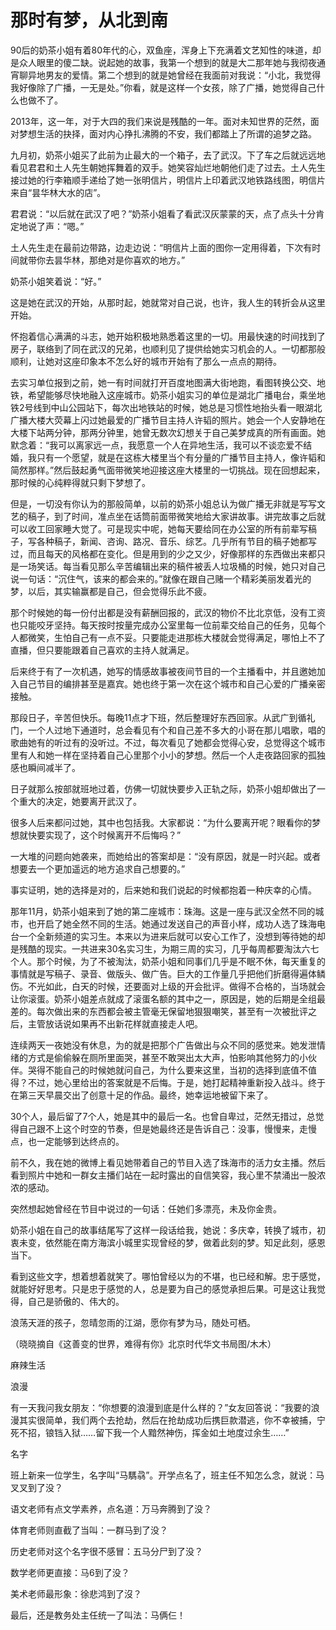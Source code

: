 # 那时有梦，从北到南

90后的奶茶小姐有着80年代的心，双鱼座，浑身上下充满着文艺知性的味道，却是众人眼里的傻二缺。说起她的故事，我第一个想到的就是大二那年她与我彻夜通宵聊异地男友的爱情。第二个想到的就是她曾经在我面前对我说：“小北，我觉得我好像除了广播，一无是处。”你看，就是这样一个女孩，除了广播，她觉得自己什么也做不了。 

2013年，这一年，对于大四的我们来说是残酷的一年。面对未知世界的茫然，面对梦想生活的抉择，面对内心挣扎沸腾的不安，我们都踏上了所谓的追梦之路。 

九月初，奶茶小姐买了此前为止最大的一个箱子，去了武汉。下了车之后就远远地看见君君和土人先生朝她挥舞着的双手。她笑容灿烂地朝他们走了过去。土人先生接过她的行李箱顺手递给了她一张明信片，明信片上印着武汉地铁路线图，明信片来自“昙华林大水的店”。 

君君说：“以后就在武汉了吧？”奶茶小姐看了看武汉灰蒙蒙的天，点了点头十分肯定地说了声：“嗯。” 

土人先生走在最前边带路，边走边说：“明信片上面的图你一定用得着，下次有时间就带你去昙华林，那绝对是你喜欢的地方。” 

奶茶小姐笑着说：“好。” 

这是她在武汉的开始，从那时起，她就常对自己说，也许，我人生的转折会从这里开始。 

怀抱着信心满满的斗志，她开始积极地熟悉着这里的一切。用最快速的时间找到了房子，联络到了同在武汉的兄弟，也顺利见了提供给她实习机会的人。一切都那般顺利，让她对这座印象本不怎么好的城市开始有了那么一点点的期待。 

去实习单位报到之前，她一有时间就打开百度地图满大街地跑，看图转换公交、地铁，希望能够尽快地融入这座城市。奶茶小姐实习的单位是湖北广播电台，乘坐地铁2号线到中山公园站下，每次出地铁站的时候，她总是习惯性地抬头看一眼湖北广播大楼大荧幕上闪过她最爱的广播节目主持人许韬的照片。她会一个人安静地在大楼下站两分钟，那两分钟里，她曾无数次幻想关于自己美梦成真的所有画面。她默念着：“我可以离家远一点，我愿意一个人在异地生活，我可以不谈恋爱不结婚，我只有一个愿望，就是在这栋大楼里当个有分量的广播节目主持人，像许韬和简然那样。”然后鼓起勇气面带微笑地迎接这座大楼里的一切挑战。现在回想起来，那时候的心纯粹得就只剩下梦想了。 

但是，一切没有你认为的那般简单，以前的奶茶小姐总认为做广播无非就是写写文艺的稿子，到了时间，准点坐在话筒前面带微笑地给大家讲故事。讲完故事之后就可以收工回家睡大觉了。可是现实中呢，她每天要给同在办公室的所有前辈写稿子，写各种稿子，新闻、咨询、路况、音乐、综艺。几乎所有节目的稿子她都写过，而且每天的风格都在变化。但是用到的少之又少，好像那样的东西做出来都只是一场笑话。每当看见那么辛苦编辑出来的稿件被丢人垃圾桶的时候，她只对自己说一句话：“沉住气，该来的都会来的。”就像在跟自己赌一个精彩美丽发着光的梦，以后，其实输赢都是自己，但会觉得乐此不疲。 

那个时候她的每一份付出都是没有薪酬回报的，武汉的物价不比北京低，没有工资也只能咬牙坚持。每天按时按量完成办公室里每一位前辈交给自己的任务，见每个人都微笑，生怕自己有一点不妥。只要能走进那栋大楼就会觉得满足，哪怕上不了直播，但只要能跟着自己喜欢的主持人就满足。 

后来终于有了一次机遇，她写的情感故事被夜间节目的一个主播看中，并且邀她加入自己节目的编排甚至是嘉宾。她也终于第一次在这个城市和自己心爱的广播亲密接触。 

那段日子，辛苦但快乐。每晚11点才下班，然后整理好东西回家。从武广到循礼门，一个人过地下通道时，总会看见有个和自己差不多大的小哥在那儿唱歌，唱的歌曲她有的听过有的没听过。不过，每次看见了她都会觉得心安，总觉得这个城市里有人和她一样在坚持着自己心里那个小小的梦想。然后一个人走夜路回家的孤独感也瞬间减半了。 

日子就那么按部就班地过着，仿佛一切就快要步入正轨之际，奶茶小姐却做出了一个重大的决定，她要离开武汉了。 

很多人后来都问过她，其中也包括我。大家都说：“为什么要离开呢？眼看你的梦想就快要实现了，这个时候离开不后悔吗？” 

一大堆的问题向她袭来，而她给出的答案却是：“没有原因，就是一时兴起。或者想要去一个更加遥远的地方追求自己想要的。” 

事实证明，她的选择是对的，后来她和我们说起的时候都抱着一种庆幸的心情。 

那年11月，奶茶小姐来到了她的第二座城市：珠海。这是一座与武汉全然不同的城市，也开启了她全然不同的生活。她通过发送自己的声音小样，成功人选了珠海电台一个全新频道的实习生。本来以为进来后就可以安心工作了，没想到等待她的却是残酷的现实。一共进来30名实习生，为期三周的实习，几乎每周都要淘汰六七个人。那个时候，为了不被淘汰，奶茶小姐和同事们几乎是不眠不休，每天重复的事情就是写稿子、录音、做版头、做广告。巨大的工作量几乎把他们折磨得遍体鳞伤。不光如此，白天的时候，还要面对上级的开会批评。做得不合格的，当场就会让你滚蛋。奶茶小姐差点就成了滚蛋名额的其中之一，原因是，她的后期是全组最差的。每次做出来的东西都会被主管毫无保留地狠狠嘲笑，甚至有一次被批评之后，主管放话说如果再不出新花样就直接走人吧。 

连续两天一夜她没有休息，为的就是把那个广告做出与众不同的感觉来。她发泄情绪的方式是偷偷躲在厕所里面哭，甚至不敢哭出太大声，怕影响其他努力的小伙伴。哭得不能自己的时候她就问自己，为什么要来这里，当初的选择到底值不值得？不过，她心里给出的答案就是不后悔。于是，她打起精神重新投入战斗。终于在第三天早晨交出了创意十足的作品。最终，她幸运地被留下来了。 

30个人，最后留了7个人，她是其中的最后一名。也曾自卑过，茫然无措过，总觉得自己跟不上这个时空的节奏，但是她最终还是告诉自己：没事，慢慢来，走慢点，也一定能够到达终点的。 

前不久，我在她的微博上看见她带着自己的节目入选了珠海市的活力女主播。然后看到照片中她和一群女主播们站在一起时露出的自信笑容，我心里不禁涌出一股浓浓的感动。 

突然想起她曾经在节目中说过的一句话：任她们多漂亮，未及你金贵。 

奶茶小姐在自己的故事结尾写了这样一段话给我，她说：多庆幸，转换了城市，初衷未变，依然能在南方海滨小城里实现曾经的梦，做着此刻的梦。知足此刻，感恩当下。 

看到这些文字，想着想着就笑了。哪怕曾经以为的不堪，也已经和解。忠于感觉，就能好好思考。只是忠于感觉的人，总是要为自己的感觉承担后果。可是这让我觉得，自己是骄傲的、伟大的。 

浪荡天涯的孩子，忽晴忽雨的江湖，愿你有梦为马，随处可栖。 

（晓晓摘自《这善变的世界，难得有你》北京时代华文书局图/木木） 

麻辣生活 

浪漫 

有一天我问我女朋友：“你想要的浪漫到底是什么样的？”女友回答说：“我要的浪漫其实很简单，我们两个去抢劫，然后在抢劫成功后携巨款潜逃，你不幸被捕，宁死不招，锒铛入狱……留下我一个人黯然神伤，挥金如土地度过余生……” 

名字 

班上新来一位学生，名字叫“马騳骉”。开学点名了，班主任不知怎么念，就说：马叉叉到了没？ 

语文老师有点文学素养，点名道：万马奔腾到了没？ 

体育老师则直截了当叫：一群马到了没？ 

历史老师对这个名字很不感冒：五马分尸到了没？ 

数学老师更直接：马6到了没？ 

美术老师最形象：徐悲鸿到了沒？ 

最后，还是教务处主任统一了叫法：马俩仨！